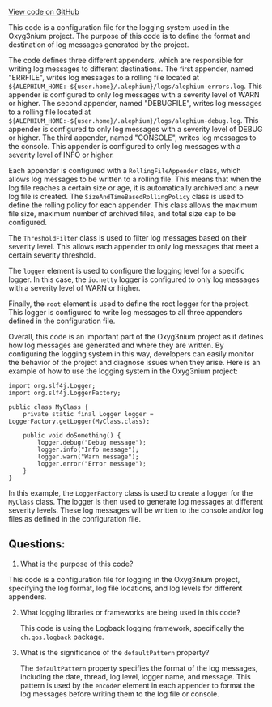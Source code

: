 [View code on GitHub](https://github.com/alephium/alephium/wallet/src/main/resources/logback.xml)

This code is a configuration file for the logging system used in the Oxyg3nium project. The purpose of this code is to define the format and destination of log messages generated by the project. 

The code defines three different appenders, which are responsible for writing log messages to different destinations. The first appender, named "ERRFILE", writes log messages to a rolling file located at `${ALEPHIUM_HOME:-${user.home}/.alephium}/logs/alephium-errors.log`. This appender is configured to only log messages with a severity level of WARN or higher. The second appender, named "DEBUGFILE", writes log messages to a rolling file located at `${ALEPHIUM_HOME:-${user.home}/.alephium}/logs/alephium-debug.log`. This appender is configured to only log messages with a severity level of DEBUG or higher. The third appender, named "CONSOLE", writes log messages to the console. This appender is configured to only log messages with a severity level of INFO or higher.

Each appender is configured with a `RollingFileAppender` class, which allows log messages to be written to a rolling file. This means that when the log file reaches a certain size or age, it is automatically archived and a new log file is created. The `SizeAndTimeBasedRollingPolicy` class is used to define the rolling policy for each appender. This class allows the maximum file size, maximum number of archived files, and total size cap to be configured.

The `ThresholdFilter` class is used to filter log messages based on their severity level. This allows each appender to only log messages that meet a certain severity threshold.

The `logger` element is used to configure the logging level for a specific logger. In this case, the `io.netty` logger is configured to only log messages with a severity level of WARN or higher.

Finally, the `root` element is used to define the root logger for the project. This logger is configured to write log messages to all three appenders defined in the configuration file.

Overall, this code is an important part of the Oxyg3nium project as it defines how log messages are generated and where they are written. By configuring the logging system in this way, developers can easily monitor the behavior of the project and diagnose issues when they arise. Here is an example of how to use the logging system in the Oxyg3nium project:

```
import org.slf4j.Logger;
import org.slf4j.LoggerFactory;

public class MyClass {
    private static final Logger logger = LoggerFactory.getLogger(MyClass.class);

    public void doSomething() {
        logger.debug("Debug message");
        logger.info("Info message");
        logger.warn("Warn message");
        logger.error("Error message");
    }
}
```

In this example, the `LoggerFactory` class is used to create a logger for the `MyClass` class. The logger is then used to generate log messages at different severity levels. These log messages will be written to the console and/or log files as defined in the configuration file.
## Questions: 
 1. What is the purpose of this code?
   
   This code is a configuration file for logging in the Oxyg3nium project, specifying the log format, log file locations, and log levels for different appenders.

2. What logging libraries or frameworks are being used in this code?
   
   This code is using the Logback logging framework, specifically the `ch.qos.logback` package.

3. What is the significance of the `defaultPattern` property?
   
   The `defaultPattern` property specifies the format of the log messages, including the date, thread, log level, logger name, and message. This pattern is used by the `encoder` element in each appender to format the log messages before writing them to the log file or console.